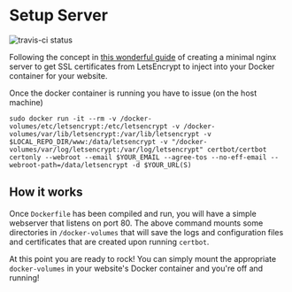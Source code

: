# Setup Server
![travis-ci status](https://travis-ci.com/NicoCourts/Setup-Server.svg?branch=Live)

Following the concept in [this wonderful guide](https://www.humankode.com/ssl/how-to-set-up-free-ssl-certificates-from-lets-encrypt-using-docker-and-nginx) of creating a minimal nginx server to get SSL certificates from LetsEncrypt to inject into your Docker container for your website.

Once the docker container is running you have to issue (on the host machine)
```
sudo docker run -it --rm -v /docker-volumes/etc/letsencrypt:/etc/letsencrypt -v /docker-volumes/var/lib/letsencrypt:/var/lib/letsencrypt -v $LOCAL_REPO_DIR/www:/data/letsencrypt -v "/docker-volumes/var/log/letsencrypt:/var/log/letsencrypt" certbot/certbot certonly --webroot --email $YOUR_EMAIL --agree-tos --no-eff-email --webroot-path=/data/letsencrypt -d $YOUR_URL(S)
```

## How it works
Once `Dockerfile` has been compiled and run, you will have a simple webserver that listens on port 80. The above command mounts some directories in `/docker-volumes` that will save the logs and configuration files and certificates that are created upon running `certbot`.

At this point you are ready to rock! You can simply mount the appropriate `docker-volumes` in your website's Docker container and you're off and running!
